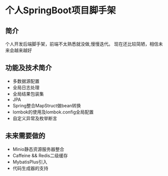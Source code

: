 # 个人SpringBoot项目脚手架

## 简介

个人开发后端脚手架，前端不太熟悉就没做,慢慢迭代。
现在还比较简陋，相信未来会越来越好

## 功能及技术简介

- 多数据源配置
- 全局日志处理
- 全局结果包装集
- JPA
- Spring整合MapStruct做bean转换
- lombok的使用及lombok.config全局配置
- 自定义异常及枚举断言

## 未来需要做的

- Minio静态资源服务器整合
- Caffeine && Redis二级缓存
- MybatisPlus引入
- 代码生成器的支持